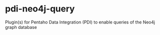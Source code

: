 pdi-neo4j-query
===============

Plugin(s) for Pentaho Data Integration (PDI) to enable queries of the Neo4j graph database
